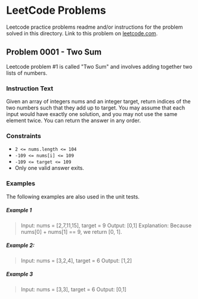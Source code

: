 # LeetCode Problems
Leetcode practice problems readme and/or instructions for the problem solved in this directory. 
Link to this problem on [leetcode.com](https://leetcode.com/problems/two-sum/).

## Problem 0001 - Two Sum
Leetcode problem #1 is called "Two Sum" and involves adding together two lists of numbers. 

### Instruction Text
Given an array of integers nums and an integer target, return indices of the two numbers such 
that they add up to target. You may assume that each input would have exactly one solution, and 
you may not use the same element twice. You can return the answer in any order.    

### Constraints
- `2 <= nums.length <= 104`
- `-109 <= nums[i] <= 109`
- `-109 <= target <= 109`
- Only one valid answer exits.

### Examples
The following examples are also used in the unit tests.

##### Example 1
> Input: nums = [2,7,11,15], target = 9
Output: [0,1]
Explanation: Because nums[0] + nums[1] == 9, we return [0, 1].


##### Example 2:
> Input: nums = [3,2,4], target = 6
> Output: [1,2]

##### Example 3
> Input: nums = [3,3], target = 6
> Output: [0,1]
